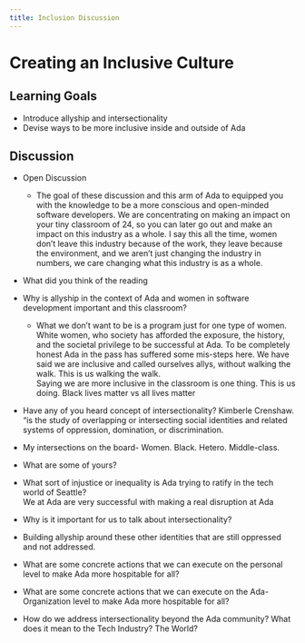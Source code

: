 ```yaml
---
title: Inclusion Discussion
---
```


# Creating an Inclusive Culture

## Learning Goals
+ Introduce allyship and intersectionality
+ Devise ways to be more inclusive inside and outside of Ada

## Discussion
+ Open Discussion
  +	The goal of these discussion and this arm of Ada to equipped you with the knowledge to be a more conscious and open-minded software developers.  We are concentrating on making an impact on your tiny classroom of 24, so you can later go out and make an impact on this industry as a whole.  I say this all the time, women don’t leave this industry because of the work, they leave because the environment, and we aren’t just changing the industry in numbers, we care changing what this industry is as a whole.
+ What did you think of the reading
+ Why is allyship in the context of Ada and women in software development important and this classroom?
  + What we don’t want to be is a program just for one type of women.  White women, who society has afforded the exposure, the history, and the societal privilege to be successful at Ada. To be completely honest Ada in the pass has suffered some mis-steps here.  We have said we are inclusive and called ourselves allys, without walking the walk.  This is us walking the walk.  
Saying we are more inclusive in the classroom is one thing.  This is us doing.
Black lives matter vs all lives matter
+ Have any of you heard concept of intersectionality? Kimberle Crenshaw.  “is the study of overlapping or intersecting social identities and related systems of oppression, domination, or discrimination.
+	My intersections on the board- Women. Black. Hetero. Middle-class.
+	What are some of yours?
+ 	What sort of injustice or inequality is Ada trying to ratify in the tech world of Seattle?  
	We at Ada are very successful with making a real disruption  at Ada

+ Why is it important for us to talk about intersectionality?
+   Building allyship around these other identities that are still oppressed and not addressed.  

+ What are some concrete actions that we can execute on the personal level to make Ada more hospitable for all?
+ What are some concrete actions that we can execute on the Ada-Organization level to make Ada more hospitable for all?
+ How do we address intersectionality beyond the Ada community? What does it mean to the Tech Industry? The World?
